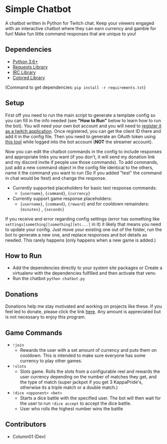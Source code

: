 # Simple Chatbot
A chatbot written in Python for Twitch chat. Keep your viewers engaged with an interactive chatbot where they can earn currency and gamble for fun! Make fun little command responses that are unique to you!

## Dependencies
- [Python 3.6+](https://www.python.org/downloads/)
- [Requests Library](https://pypi.org/project/requests/)
- [IRC Library](https://pypi.org/project/irc/)
- [Colored Library](https://pypi.org/project/colored/)

(Command to get dependencies: `pip install -r requirements.txt`)

## Setup
First off you need to run the main script to generate a template config so you can fill in the info needed (see **"How to Run"** below to learn how to run the bot). You will need your own bot account and you will need to [register it as a twitch application](https://dev.twitch.tv/console). Once registered, you can get the client ID there and add it in the config file. Then you need to generate an OAuth token using [this tool](https://twitchapps.com/tmi/) while logged into the bot account (**NOT** the streamer account).

Now you can edit the chatbot commands in the config to include responses and appropriate links you want (if you don't, it will send my donation link and my discord invite if people use those commands). To add commands, just add a new command object in the config file identical to the others, name it the command you want to run (So if you added "test" the command in chat would be !test) and change the response.

- Currently supported placeholders for basic text response commands:
	- `{username}`, `{command}`, `{currency}`
- Currently support game response placeholders:
	- `{username}`, `{command}`, `{reward}` and for cooldown remainders: `{minutes}` , `{seconds}`

If you receive and error regarding config settings (error has something like `settings[something][something][etc...]` in it) it likely that means you need to update your config. Just move your existing one out of the folder, run the bot to generate a new one, and replace responses and bot details as needed. This rarely happens (only happens when a new game is added.)

## How to Run
- Add the dependencies directly to your system site packages or Create a virtualenv with the dependencies fulfilled and then activate that venv.
- Run the chatbot `python chatbot.py`

## Donations
Donations help me stay motivated and working on projects like these. If you feel led to donate, please click the link [here](https://www.paypal.me/column01). Any amount is appreciated but is not necessary to enjoy this program.

## Game Commands
- `!join`
	- Rewards the user with a set amount of currency and puts them on cooldown. This is intended to make sure everyone has some currency to play other games.
- `!slots`
	- Slots game. Rolls the slots from a configurable reel and rewards the user currency depending on the number of matches they get, and the type of match (super jackpot if you get 3 KappaPride's, otherwise its a triple match or a double match.)
- `!dice <opponent> <bet>`
	- Starts a dice battle with the specified user. The bot will then wait for the user to run `!dice accept` to accept the dice battle.
	- User who rolls the highest number wins the battle

## Contributors
- Column01 (Dev)
